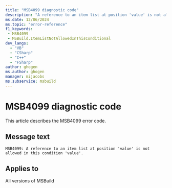 ```yaml
---
title: "MSB4099 diagnostic code"
description: "A reference to an item list at position 'value' is not allowed in this condition 'value'."
ms.date: 12/06/2024
ms.topic: "error-reference"
f1_keywords:
 - MSB4099
 - MSBuild.ItemListNotAllowedInThisConditional
dev_langs:
  - "VB"
  - "CSharp"
  - "C++"
  - "FSharp"
author: ghogen
ms.author: ghogen
manager: mijacobs
ms.subservice: msbuild
---
```


# MSB4099 diagnostic code

<!-- :::ErrorDefinitionDescription::: -->
<!-- :::editable-content name="introDescription"::: -->
This article describes the MSB4099 error code.
<!-- :::editable-content-end::: -->

## Message text

```output
MSB4099: A reference to an item list at position 'value' is not allowed in this condition 'value'.
```

<!-- :::editable-content name="postOutputDescription"::: -->
<!--
{StrBegin="MSB4099: "}
-->
<!-- :::editable-content-end::: -->
<!-- :::ErrorDefinitionDescription-end::: -->

## Applies to

All versions of MSBuild
